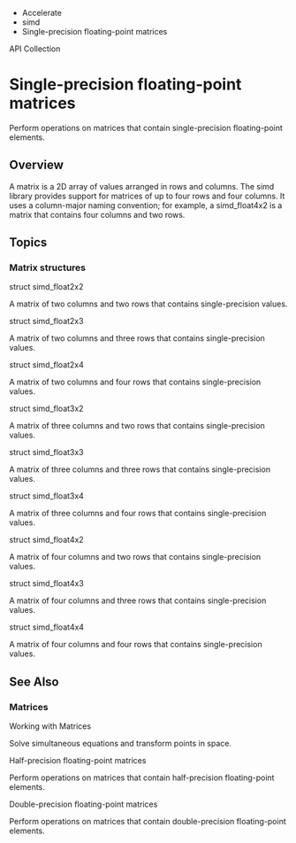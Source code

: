 

- Accelerate
- simd
-  Single-precision floating-point matrices 

API Collection

# Single-precision floating-point matrices

Perform operations on matrices that contain single-precision floating-point elements.

## Overview

A matrix is a 2D array of values arranged in rows and columns. The simd library provides support for matrices of up to four rows and four columns. It uses a column-major naming convention; for example, a simd_float4x2 is a matrix that contains four columns and two rows.

## Topics

### Matrix structures

struct simd_float2x2

A matrix of two columns and two rows that contains single-precision values.

struct simd_float2x3

A matrix of two columns and three rows that contains single-precision values.

struct simd_float2x4

A matrix of two columns and four rows that contains single-precision values.

struct simd_float3x2

A matrix of three columns and two rows that contains single-precision values.

struct simd_float3x3

A matrix of three columns and three rows that contains single-precision values.

struct simd_float3x4

A matrix of three columns and four rows that contains single-precision values.

struct simd_float4x2

A matrix of four columns and two rows that contains single-precision values.

struct simd_float4x3

A matrix of four columns and three rows that contains single-precision values.

struct simd_float4x4

A matrix of four columns and four rows that contains single-precision values.

## See Also

### Matrices

Working with Matrices

Solve simultaneous equations and transform points in space.

Half-precision floating-point matrices

Perform operations on matrices that contain half-precision floating-point elements.

Double-precision floating-point matrices

Perform operations on matrices that contain double-precision floating-point elements.

